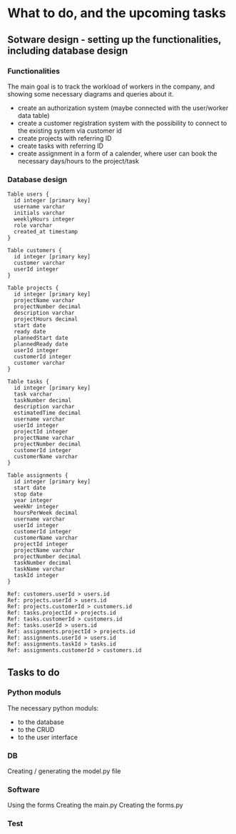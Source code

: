 # What to do, and the upcoming tasks

## Sotware design - setting up the functionalities, including database design

### Functionalities
The main goal is to track the workload of workers in the company, and showing some necessary diagrams and queries about it.
- create an authorization system (maybe connected with the user/worker data table)
- create a customer registration system with the possibility to connect to the existing system via customer id
- create projects with referring ID
- create tasks with referring ID
- create assignment in a form of a calender, where user can book the necessary days/hours to the project/task

### Database design

```
Table users {
  id integer [primary key]
  username varchar
  initials varchar
  weeklyHours integer
  role varchar
  created_at timestamp
}

Table customers {
  id integer [primary key]
  customer varchar
  userId integer
}

Table projects {
  id integer [primary key]
  projectName varchar
  projectNumber decimal
  description varchar
  projectHours decimal
  start date
  ready date
  plannedStart date
  plannedReady date
  userId integer
  customerId integer
  customer varchar
}

Table tasks {
  id integer [primary key]
  task varchar
  taskNumber decimal
  description varchar
  estimatedTime decimal
  username varchar
  userId integer
  projectId integer
  projectName varchar
  projectNumber decimal
  customerId integer
  customerName varchar
}

Table assignments {
  id integer [primary key]
  start date
  stop date
  year integer
  weekNr integer
  hoursPerWeek decimal
  username varchar
  userId integer
  customerId integer
  customerName varchar
  projectId integer
  projectName varchar
  projectNumber decimal
  taskNumber decimal
  taskName varchar
  taskId integer
}

Ref: customers.userId > users.id 
Ref: projects.userId > users.id
Ref: projects.customerId > customers.id
Ref: tasks.projectId > projects.id
Ref: tasks.customerId > customers.id
Ref: tasks.userId > users.id
Ref: assignments.projectId > projects.id
Ref: assignments.userId > users.id
Ref: assignments.taskId > tasks.id
Ref: assignments.customerId > customers.id
```

## Tasks to do

### Python moduls

The necessary python moduls:
- to the database
- to the CRUD
- to the user interface 

### DB

Creating / generating the model.py file

### Software

Using the forms
Creating the main.py
Creating the forms.py

### Test

